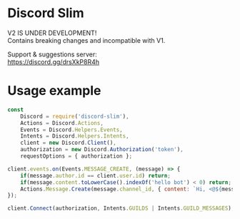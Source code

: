 # Discord Slim

V2 IS UNDER DEVELOPMENT!  
Contains breaking changes and incompatible with V1.  

Support & suggestions server:  
https://discord.gg/drsXkP8R4h  

# Usage example

```js
const
    Discord = require('discord-slim'),
    Actions = Discord.Actions,
    Events = Discord.Helpers.Events,
    Intents = Discord.Helpers.Intents,
    client = new Discord.Client(),
    authorization = new Discord.Authorization('token'),
    requestOptions = { authorization };

client.events.on(Events.MESSAGE_CREATE, (message) => {
    if(message.author.id == client.user.id) return;
    if(message.content.toLowerCase().indexOf('hello bot') < 0) return;
    Actions.Message.Create(message.channel_id, { content: `Hi, <@${message.author.id}>!` }, requestOptions);
});

client.Connect(authorization, Intents.GUILDS | Intents.GUILD_MESSAGES);
```
